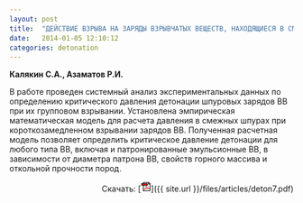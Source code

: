 ```yaml
---
layout: post
title:  "ДЕЙСТВИЕ ВЗРЫВА НА ЗАРЯДЫ ВЗРЫВЧАТЫХ ВЕЩЕСТВ, НАХОДЯЩИЕСЯ В СМЕЖНЫХ ШПУРАХ"
date:   2014-01-05 12:10:12
categories: detonation
---
```


<strong>Калякин С.А., Азаматов Р.И.</strong>

В  работе  проведен  системный  анализ  экспериментальных  данных  по 
определению  критического  давления  детонации  шпуровых  зарядов  ВВ  при  их 
групповом  взрывании.  Установлена  эмпирическая  математическая  модель  для 
расчета  давления  в  смежных  шпурах  при  короткозамедленном  взрывании 
зарядов  ВВ.  Полученная  расчетная  модель  позволяет  определить  критическое 
давление  детонации  для  любого  типа  ВВ,  включая  и  патронированные 
эмульсионные  ВВ,  в  зависимости  от  диаметра  патрона  ВВ,  свойств  горного 
массива и откольной прочности пород. 
<p align="right">
Скачать: [<img src="/img/pdf.gif">]({{ site.url }}/files/articles/deton7.pdf)
</p>
